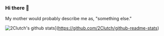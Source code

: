 ### Hi there 👋

My mother would probably describe me as, "something else."

![2Clutch's github stats](https://github-readme-stats.vercel.app/api?username=2Clutch&count_private=true)](https://github.com/2Clutch/github-readme-stats)


<!--
**2Clutch/2Clutch** is a ✨ _special_ ✨ repository because its `README.md` (this file) appears on your GitHub profile.

Here are some ideas to get you started:

- 🔭 I’m currently working on ...
- 🌱 I’m currently learning ...
- 👯 I’m looking to collaborate on ...
- 🤔 I’m looking for help with ...
- 💬 Ask me about ...
- 📫 How to reach me: ...
- 😄 Pronouns: ...
- ⚡ Fun fact: ...
-->
